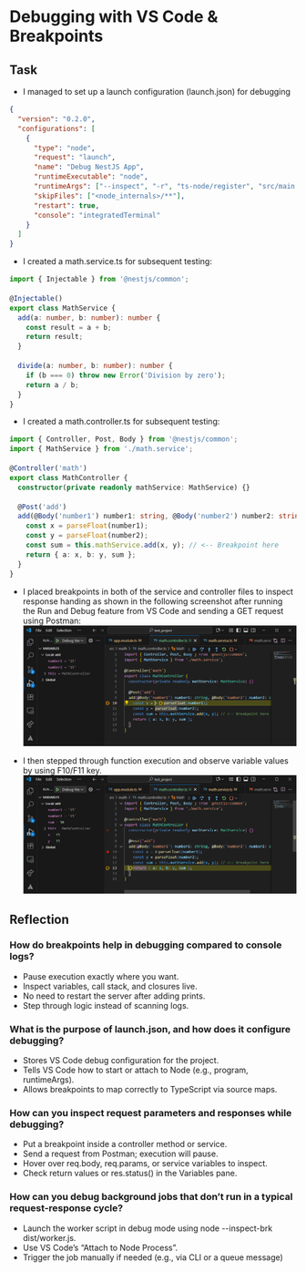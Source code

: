 # Debugging with VS Code & Breakpoints

## Task

- I managed to set up a launch configuration (launch.json) for debugging

```json
{
  "version": "0.2.0",
  "configurations": [
    {
      "type": "node",
      "request": "launch",
      "name": "Debug NestJS App",
      "runtimeExecutable": "node",
      "runtimeArgs": ["--inspect", "-r", "ts-node/register", "src/main.ts"],
      "skipFiles": ["<node_internals>/**"],
      "restart": true,
      "console": "integratedTerminal"
    }
  ]
}
```

- I created a math.service.ts for subsequent testing:

```ts
import { Injectable } from '@nestjs/common';

@Injectable()
export class MathService {
  add(a: number, b: number): number {
    const result = a + b;
    return result;
  }

  divide(a: number, b: number): number {
    if (b === 0) throw new Error('Division by zero');
    return a / b;
  }
}
```

- I created a math.controller.ts for subsequent testing:

```ts
import { Controller, Post, Body } from '@nestjs/common';
import { MathService } from './math.service';

@Controller('math')
export class MathController {
  constructor(private readonly mathService: MathService) {}

  @Post('add')
  add(@Body('number1') number1: string, @Body('number2') number2: string) {
    const x = parseFloat(number1);
    const y = parseFloat(number2);
    const sum = this.mathService.add(x, y); // <-- Breakpoint here
    return { a: x, b: y, sum };
  }
}
```

- I placed breakpoints in both of the service and controller files to inspect response handing as shown in the following screenshot after running the Run and Debug feature from VS Code and sending a GET request using Postman:
![Screenshot of the controller with breakpoints](images/breakpoint_controller.png)

- I then stepped through function execution and observe variable values by using F10/F11 key.
![Screenshot of stepping through the function execution](images/stepping_function_execution.png)

## Reflection

### How do breakpoints help in debugging compared to console logs?

- Pause execution exactly where you want.
- Inspect variables, call stack, and closures live.
- No need to restart the server after adding prints.
- Step through logic instead of scanning logs.

### What is the purpose of launch.json, and how does it configure debugging?

- Stores VS Code debug configuration for the project.
- Tells VS Code how to start or attach to Node (e.g., program, runtimeArgs).
- Allows breakpoints to map correctly to TypeScript via source maps.

### How can you inspect request parameters and responses while debugging?

- Put a breakpoint inside a controller method or service.
- Send a request from Postman; execution will pause.
- Hover over req.body, req.params, or service variables to inspect.
- Check return values or res.status() in the Variables pane.

### How can you debug background jobs that don’t run in a typical request-response cycle?

- Launch the worker script in debug mode using node --inspect-brk dist/worker.js.
- Use VS Code’s “Attach to Node Process”.
- Trigger the job manually if needed (e.g., via CLI or a queue message)
